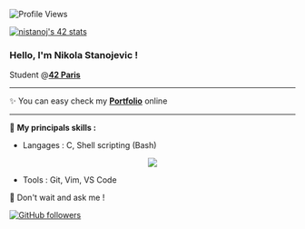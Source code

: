 <!--
**NikoStano/NikoStano** is a ✨ _special_ ✨ repository because its `README.md` (this file) appears on your GitHub profile.

Here are some ideas to get you started:

- 🔭 I’m currently working on ...
- 🌱 I’m currently learning ...
- 👯 I’m looking to collaborate on ...
- 🤔 I’m looking for help with ...
- 💬 Ask me about ...
- 📫 How to reach me: ...
- 😄 Pronouns: ...
- ⚡ Fun fact: ...
-->
![Profile Views](https://komarev.com/ghpvc/?username=amn93p&label=Vues%20du%20profil&color=blue&style=flat-square)

[![nistanoj's 42 stats](https://badge.mediaplus.ma/darkblue/nistanoj?1337Badge=off&42Network=off&UM6P=off)](https://github.com/oakoudad/badge42)
### Hello, I'm Nikola Stanojevic !

Student @[**42 Paris**](https://42.fr/)

---

✨ You can easy check my **[Portfolio](https://nikostano.github.io/portfolio/)** online

---

🚀 **My principals skills :**
- Langages : C, Shell scripting (Bash)
<div align="center">
  <img src="https://github-readme-stats.vercel.app/api/top-langs/?username=NikoStano&layout=compact&hide_border=true&title_color=2f80ed&text_color=333&bg_color=ffffff%22%20alt=%22Top%20Langages" />
</div>

- Tools : Git, Vim, VS Code

🤝 Don't wait and ask me !

[![GitHub followers](https://img.shields.io/github/followers/NikoStano?label=Suivre&style=social)](https://github.com/NikoStano)
